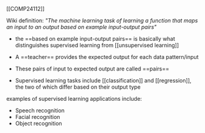 [[COMP24112]]

Wiki definition:
*"The machine learning task of learning a function that maps an input to an output based on example input-output pairs"*

- the ==based on example input-output pairs== is basically what distinguishes supervised learning from [[unsupervised learning]]

- A ==teacher== provides the expected output for each data pattern/input
- These pairs of input to expected output are called ==pairs==
- Supervised learning tasks include [[classification]] and [[regression]], the two of which differ based on their output type

examples of supervised learning applications include:
- Speech recognition
- Facial recognition
- Object recognition